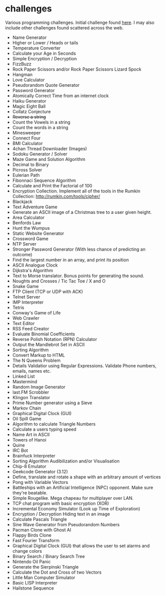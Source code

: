 # challenges
Various programming challenges. Initial challenge found [here](https://github.com/keplr/programming-projects-for-n00bz). I may also include other challenges found scattered across the web.

* Name Generator
* Higher or Lower / Heads or tails
* Temperature Converter
* Calculate your Age in Seconds
* Simple Encryption / Decryption
* FizzBuzz
* Rock Paper Scissors and/or Rock Paper Scissors Lizard Spock
* Hangman
* Love Calculator
* Pseudorandom Quote Generator
* Password Generator
* Atomically Correct Time from an internet clock
* Haiku Generator
* Magic Eight Ball
* Collatz Conjecture
* ~~Reverse a string~~
* Count the Vowels in a string
* Count the words in a string
* Minesweeper
* Connect Four
* BMI Calculator
* 4chan Thread Downloader (Images)
* Sodoku Generator / Solver
* Maze Game and Solution Algorithm
* Decimal to Binary
* Picross Solver
* Eulerian Path
* Fibonnaci Sequence Algorithm
* Calculate and Print the Factorial of 100
* Encryption Collection. Implement all of the tools in the Rumkin Collection: http://rumkin.com/tools/cipher/
* Blackjack
* Text Adventure Game
* Generate an ASCII image of a Christmas tree to a user given height.
* Area Calculator
* Benfords Law
* Hunt the Wumpus
* Static Website Generator
* Crossword Game
* NTP Server
* Stronger Password Generator (With less chance of predicting an outcome)
* Find the largest number in an array, and print its position
* ASCII Analogue Clock
* Dijkstra's Algorithm
* Text to Morse translator. Bonus points for generating the sound.
* Noughts and Crosses / Tic Tac Toe / X and O
* Snake Game
* FTP Client (TCP or UDP with ACK)
* Telnet Server
* IMP Interpreter
* Tetris
* Conway's Game of Life
* Web Crawler
* Text Editor
* RSS Feed Creator
* Evaluate Binomial Coefficients
* Reverse Polish Notation (RPN) Calculator
* Output the Mandlebrot Set in ASCII
* Sorting Algorithm
* Convert Markup to HTML
* The N Queens Problem
* Details Validatior using Regular Expressions. Validate Phone numbers, emails, names etc.
* Linked List
* Mastermind
* Random Image Generator
* last.FM Scrobbler
* Klingon Translator
* Prime Number generator using a Sieve
* Markov Chain
* Graphical Digital Clock (GUI)
* Oil Spill Game
* Algorithm to calculate Triangle Numbers
* Calculate a users typing speed
* Name Art in ASCII
* Towers of Hanoi
* Quine
* IRC Bot
* Brainfuck Interpreter
* Sorting Algorithm Audibilization and/or Visualisation
* Chip-8 Emulator
* Geekcode Generator (3.12)
* Define, translate and rotate a shape with an arbitrary amount of vertices
* Pong with Variable Vectors
* Battleships with an Artificial Intelligence (NPC) opponent. Make sure they're beatable.
* Simple Rougelike. Mega chapeau for multiplayer over LAN.
* TCP chat program with basic encryption (XOR)
* Incremental Economy Simulator (Look up Time of Exploration)
* Encryption / Decryption Hiding text in an image
* Calculate Pascals Triangle
* Sine Wave Generator from Pseudorandom Numbers
* Pacman Clone with Ghost AI
* Flappy Birds Clone
* Fast Fourier Transform
* Graphical Digital Clock (GUI) that allows the user to set alarms and change colors
* Binary Search / Binary Search Tree
* Nintendo Oil Panic
* Generate the Sierpinski Triangle
* Calculate the Dot and Cross of two Vectors
* Little Man Computer Simulator
* Basic LISP Interpreter
* Hailstone Sequence